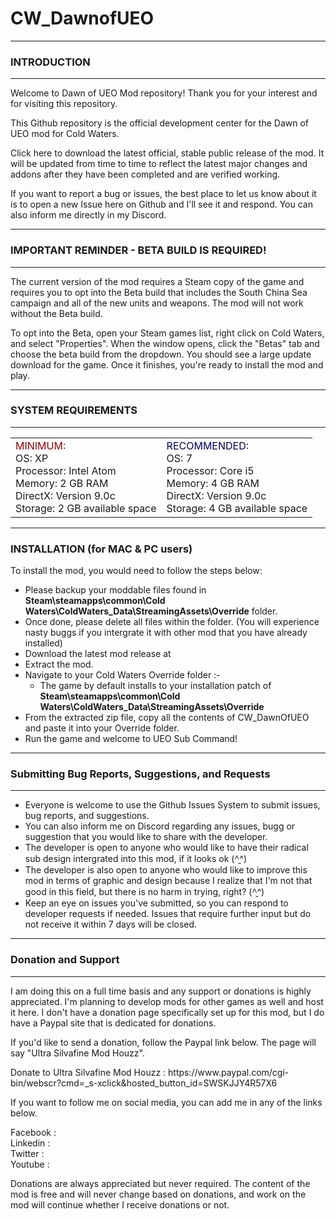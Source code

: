 # CW_DawnofUEO
<hr/>
<h3>INTRODUCTION</h3>
<hr/>
<p>Welcome to Dawn of UEO Mod repository! Thank you for your interest and for visiting this repository.</p>
<p>This Github repository is the official development center for the Dawn of UEO mod for Cold Waters.</p>
<p>Click here to download the latest official, stable public release of the mod. It will be updated from time to time to reflect the latest major changes and addons after they have been completed and are verified working.</p>
<p>If you want to report a bug or issues, the best place to let us know about it is to open a new Issue here on Github and I'll see it and respond. You can also inform me directly in my Discord.</p>
<hr/>
<h3>IMPORTANT REMINDER - BETA BUILD IS REQUIRED!</h3>
<hr/>
<p>The current version of the mod requires a Steam copy of the game and requires you to opt into the Beta build that includes the South China Sea campaign and all of the new units and weapons. The mod will not work without the Beta build. </p>
<p>To opt into the Beta, open your Steam games list, right click on Cold Waters, and select "Properties". When the window opens, click the "Betas" tab and choose the beta build from the dropdown. You should see a large update download for the game. Once it finishes, you're ready to install the mod and play.</p>
<hr/>
<h3>SYSTEM REQUIREMENTS</h3>
<hr/>
<table width="60%" border="0" align="center">
  <tr>
    <td>
    <font color="#990000">MINIMUM:</font><br />
<font>OS: XP</font><br />
<font>Processor: Intel Atom</font><br />
<font>Memory: 2 GB RAM</font><br />
<font>DirectX: Version 9.0c</font><br />
<font>Storage: 2 GB available space</font><br />
    </td>
    <td>
    <font color="#000066">RECOMMENDED:</font><br />
<font>OS: 7</font><br />
<font>Processor: Core i5</font><br />
<font>Memory: 4 GB RAM</font><br />
<font>DirectX: Version 9.0c</font><br />
<font>Storage: 4 GB available space</font><br />
    </td>
  </tr>
</table>
<hr/>
<h3>INSTALLATION (for MAC &amp; PC users)</h3>
<p>To install the mod, you would need to follow the steps below:</p>
<ul>
	<li>Please backup your moddable files found in <b>Steam\steamapps\common\Cold Waters\ColdWaters_Data\StreamingAssets\Override</b> folder. </li>
    <li>Once done, please delete all files within the folder. (You will experience nasty buggs if you intergrate it with other mod that you have already installed)</li>
	<li>Download the latest mod release at </li>
    <li>Extract the mod.</li>
    <li>Navigate to your Cold Waters Override folder :-
 		<ul>
        	<li>The game by default installs to your installation patch of <b>Steam\steamapps\common\Cold Waters\ColdWaters_Data\StreamingAssets\Override</b></li>
        </ul>
    </li>
    <li>From the extracted zip file, copy all the contents of CW_DawnOfUEO and paste it into your Override folder.</li>
    <li>Run the game and welcome to UEO Sub Command!</li>
</ul>
<hr/>
<h3>Submitting Bug Reports, Suggestions, and Requests</h3>
<hr/>
<ul>
	<li>Everyone is welcome to use the Github Issues System to submit issues, bug reports, and suggestions.</li>
    <li>You can also inform me on Discord regarding any issues, bugg or suggestion that you would like to share with the developer.</li>
    <li>The developer is open to anyone who would like to have their radical sub design intergrated into this mod, if it looks ok (^̮^)</li>
    <li>The developer is also open to anyone who would like to improve this mod in terms of graphic and design because I realize that I'm not that good in this field, but there is no harm in trying, right? (^̮^)</li>
    <li>Keep an eye on issues you've submitted, so you can respond to developer requests if needed. Issues that require further input but do not receive it within 7 days will be closed.</li>
</ul>
<hr/>
<h3>Donation and Support</h3>
<hr/>
<p>I am doing this on a full time basis and any support or donations is highly appreciated. I'm planning to develop mods for other games as well and host it here. I don't have a donation page specifically set up for this mod, but I do have a Paypal site that is dedicated for donations. 
<p>If you'd like to send a donation, follow the Paypal link below. The page will say "Ultra Silvafine Mod Houzz".</p>
<p> Donate to Ultra Silvafine Mod Houzz : https://www.paypal.com/cgi-bin/webscr?cmd=_s-xclick&hosted_button_id=SWSKJJY4R57X6</p>
<p>If you want to follow me on social media, you can add me in any of the links below.</p>

Facebook	: 
<br />Linkedin	:
<br />Twitter	:
<br />Youtube	:

<p>Donations are always appreciated but never required. The content of the mod is free and will never change based on donations, and work on the mod will continue whether I receive donations or not.</p>
